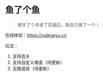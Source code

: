 # 鱼了个鱼

> 被羊了个羊虐了百遍后，我自己做了一个！

在线体验：https://yulegeyu.cn

玩法：

1. 支持选关
2. 支持自定义难度（待更新）
3. 无限道具（待更新）


